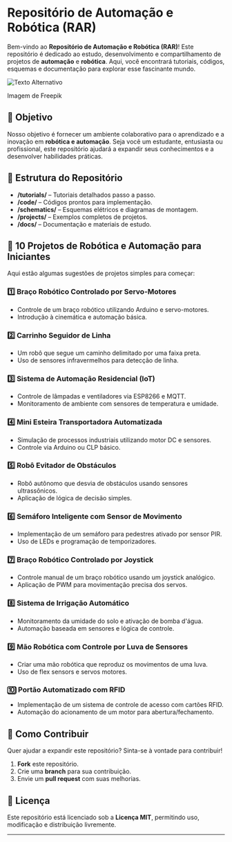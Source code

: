 # Repositório de Automação e Robótica (RAR)

Bem-vindo ao **Repositório de Automação e Robótica (RAR)**! Este repositório é dedicado ao estudo, desenvolvimento e compartilhamento de projetos de **automação** e **robótica**. Aqui, você encontrará tutoriais, códigos, esquemas e documentação para explorar esse fascinante mundo.

![Texto Alternativo](https://github.com/profamar/Automation-Robotics-Repository-ARR-/blob/main/hightech-robot-arms-automated-manufacturing-plant.jpg)

Imagem de Freepik

## 📌 Objetivo
Nosso objetivo é fornecer um ambiente colaborativo para o aprendizado e a inovação em **robótica e automação**. Seja você um estudante, entusiasta ou profissional, este repositório ajudará a expandir seus conhecimentos e a desenvolver habilidades práticas.

## 📂 Estrutura do Repositório

- **/tutorials/** – Tutoriais detalhados passo a passo.
- **/code/** – Códigos prontos para implementação.
- **/schematics/** – Esquemas elétricos e diagramas de montagem.
- **/projects/** – Exemplos completos de projetos.
- **/docs/** – Documentação e materiais de estudo.

## 🔧 10 Projetos de Robótica e Automação para Iniciantes

Aqui estão algumas sugestões de projetos simples para começar:

### 1️⃣ **Braço Robótico Controlado por Servo-Motores**
- Controle de um braço robótico utilizando Arduino e servo-motores.
- Introdução à cinemática e automação básica.

### 2️⃣ **Carrinho Seguidor de Linha**
- Um robô que segue um caminho delimitado por uma faixa preta.
- Uso de sensores infravermelhos para detecção de linha.

### 3️⃣ **Sistema de Automação Residencial (IoT)**
- Controle de lâmpadas e ventiladores via ESP8266 e MQTT.
- Monitoramento de ambiente com sensores de temperatura e umidade.

### 4️⃣ **Mini Esteira Transportadora Automatizada**
- Simulação de processos industriais utilizando motor DC e sensores.
- Controle via Arduino ou CLP básico.

### 5️⃣ **Robô Evitador de Obstáculos**
- Robô autônomo que desvia de obstáculos usando sensores ultrassônicos.
- Aplicação de lógica de decisão simples.

### 6️⃣ **Semáforo Inteligente com Sensor de Movimento**
- Implementação de um semáforo para pedestres ativado por sensor PIR.
- Uso de LEDs e programação de temporizadores.

### 7️⃣ **Braço Robótico Controlado por Joystick**
- Controle manual de um braço robótico usando um joystick analógico.
- Aplicação de PWM para movimentação precisa dos servos.

### 8️⃣ **Sistema de Irrigação Automático**
- Monitoramento da umidade do solo e ativação de bomba d'água.
- Automação baseada em sensores e lógica de controle.

### 9️⃣ **Mão Robótica com Controle por Luva de Sensores**
- Criar uma mão robótica que reproduz os movimentos de uma luva.
- Uso de flex sensors e servos motores.

### 🔟 **Portão Automatizado com RFID**
- Implementação de um sistema de controle de acesso com cartões RFID.
- Automação do acionamento de um motor para abertura/fechamento.

## 🚀 Como Contribuir

Quer ajudar a expandir este repositório? Sinta-se à vontade para contribuir!

1. **Fork** este repositório.
2. Crie uma **branch** para sua contribuição.
3. Envie um **pull request** com suas melhorias.

## 📜 Licença

Este repositório está licenciado sob a **Licença MIT**, permitindo uso, modificação e distribuição livremente.

---


